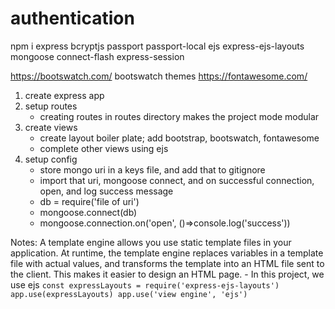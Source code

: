 # authentication
npm i express bcryptjs passport passport-local ejs express-ejs-layouts mongoose connect-flash express-session

https://bootswatch.com/
bootswatch themes
https://fontawesome.com/

1. create express app
2. setup routes
    - creating routes in routes directory makes the project mode modular
3. create views
    - create layout boiler plate; add bootstrap, bootswatch, fontawesome
    - complete other views using ejs
4. setup config
    - store mongo uri in a keys file,  and add that to gitignore
    - import that uri, mongoose connect, and on successful connection, open, and log success message
    - db = require('file of uri')
    - mongoose.connect(db)
    - mongoose.connection.on('open', ()=>console.log('success'))

Notes:
A template engine allows you use static template files in your application. At runtime, the template engine replaces variables
in a template file with actual values, and transforms the template into an HTML file sent to the client. This makes it easier 
to design an HTML page.
    - In this project, we use ejs
    ```
    const expressLayouts = require('express-ejs-layouts')
    app.use(expressLayouts)
    app.use('view engine', 'ejs')
    ```


